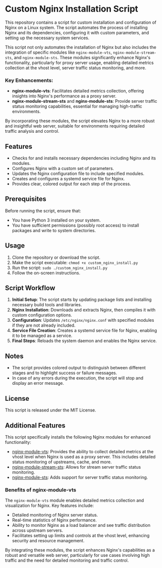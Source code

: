 
# Custom Nginx Installation Script

This repository contains a script for custom installation and configuration of Nginx on a Linux system. The script automates the process of installing Nginx and its dependencies, configuring it with custom parameters, and setting up the necessary system services.


This script not only automates the installation of Nginx but also includes the integration of specific modules like `nginx-module-vts`, `nginx-module-stream-sts`, and `nginx-module-sts`. These modules significantly enhance Nginx's functionality, particularly for proxy server usage, enabling detailed metrics collection at the vhost level, server traffic status monitoring, and more.

### Key Enhancements:

- **nginx-module-vts**: Facilitates detailed metrics collection, offering insights into Nginx's performance as a proxy server.
- **nginx-module-stream-sts** and **nginx-module-sts**: Provide server traffic status monitoring capabilities, essential for managing high-traffic environments.

By incorporating these modules, the script elevates Nginx to a more robust and insightful web server, suitable for environments requiring detailed traffic analysis and control.
## Features

- Checks for and installs necessary dependencies including Nginx and its modules.
- Configures Nginx with a custom set of parameters.
- Updates the Nginx configuration file to include specified modules.
- Creates and configures a systemd service file for Nginx.
- Provides clear, colored output for each step of the process.

## Prerequisites

Before running the script, ensure that:
- You have Python 3 installed on your system.
- You have sufficient permissions (possibly root access) to install packages and write to system directories.

## Usage

1. Clone the repository or download the script.
2. Make the script executable: `chmod +x custom_nginx_install.py`
3. Run the script: `sudo ./custom_nginx_install.py`
4. Follow the on-screen instructions.

## Script Workflow

1. **Initial Setup**: The script starts by updating package lists and installing necessary build tools and libraries.
2. **Nginx Installation**: Downloads and extracts Nginx, then compiles it with custom configuration options.
3. **Configuration**: Updates `/etc/nginx/nginx.conf` with specified modules if they are not already included.
4. **Service File Creation**: Creates a systemd service file for Nginx, enabling it to be managed as a service.
5. **Final Steps**: Reloads the system daemon and enables the Nginx service.

## Notes

- The script provides colored output to distinguish between different stages and to highlight success or failure messages.
- In case of any errors during the execution, the script will stop and display an error message.

## License

This script is released under the MIT License.

## Additional Features

This script specifically installs the following Nginx modules for enhanced functionality:

- [nginx-module-vts](https://github.com/vozlt/nginx-module-vts.git): Provides the ability to collect detailed metrics at the vhost level when Nginx is used as a proxy server. This includes detailed status monitoring of upstreams, cache, and more.
- [nginx-module-stream-sts](https://github.com/vozlt/nginx-module-stream-sts): Allows for stream server traffic status monitoring.
- [nginx-module-sts](https://github.com/vozlt/nginx-module-sts): Adds support for server traffic status monitoring.

### Benefits of nginx-module-vts

The `nginx-module-vts` module enables detailed metrics collection and visualization for Nginx. Key features include:

- Detailed monitoring of Nginx server status.
- Real-time statistics of Nginx performance.
- Ability to monitor Nginx as a load balancer and see traffic distribution across upstream servers.
- Facilitates setting up limits and controls at the vhost level, enhancing security and resource management.

By integrating these modules, the script enhances Nginx's capabilities as a robust and versatile web server, particularly for use cases involving high traffic and the need for detailed monitoring and traffic control.
